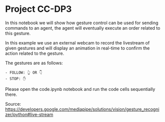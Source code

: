 # Project CC-DP3 

In this notebook we will show how gesture control can be used for sending commands to an agent, the agent will eventually execute an order related to this gesture.

In this example we use an external webcam to record the livestream of given gestures and will display an animation in real-time to confirm the action related to the gesture.

The gestures are as follows: 

    - FOLLOW: 👆 OR 👇
    - STOP: ✋

Please open the code.ipynb notebook and run the code cells sequentially there.

Source: https://developers.google.com/mediapipe/solutions/vision/gesture_recognizer/python#live-stream
